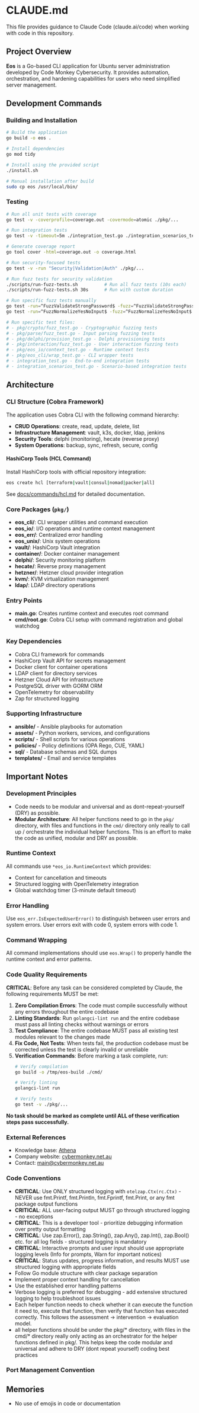 # CLAUDE.md

This file provides guidance to Claude Code (claude.ai/code) when working with code in this repository.

## Project Overview

**Eos** is a Go-based CLI application for Ubuntu server administration developed by Code Monkey Cybersecurity. It provides automation, orchestration, and hardening capabilities for users who need simplified server management.

## Development Commands

### Building and Installation
```bash
# Build the application
go build -o eos .

# Install dependencies
go mod tidy

# Install using the provided script
./install.sh

# Manual installation after build
sudo cp eos /usr/local/bin/
```

### Testing
```bash
# Run all unit tests with coverage
go test -v -coverprofile=coverage.out -covermode=atomic ./pkg/...

# Run integration tests
go test -v -timeout=5m ./integration_test.go ./integration_scenarios_test.go

# Generate coverage report
go tool cover -html=coverage.out -o coverage.html

# Run security-focused tests
go test -v -run "Security|Validation|Auth" ./pkg/...

# Run fuzz tests for security validation
./scripts/run-fuzz-tests.sh          # Run all fuzz tests (10s each)
./scripts/run-fuzz-tests.sh 30s      # Run with custom duration

# Run specific fuzz tests manually
go test -run=^FuzzValidateStrongPassword$ -fuzz=^FuzzValidateStrongPassword$ -fuzztime=10s ./pkg/crypto
go test -run=^FuzzNormalizeYesNoInput$ -fuzz=^FuzzNormalizeYesNoInput$ -fuzztime=10s ./pkg/interaction

# Run specific test files:
# - pkg/crypto/fuzz_test.go - Cryptographic fuzzing tests
# - pkg/parse/fuzz_test.go - Input parsing fuzzing tests
# - pkg/delphi/provision_test.go - Delphi provisioning tests
# - pkg/interaction/fuzz_test.go - User interaction fuzzing tests
# - pkg/eos_io/context_test.go - Runtime context tests
# - pkg/eos_cli/wrap_test.go - CLI wrapper tests
# - integration_test.go - End-to-end integration tests
# - integration_scenarios_test.go - Scenario-based integration tests
```

## Architecture

### CLI Structure (Cobra Framework)
The application uses Cobra CLI with the following command hierarchy:
- **CRUD Operations**: create, read, update, delete, list
- **Infrastructure Management**: vault, k3s, docker, ldap, jenkins
- **Security Tools**: delphi (monitoring), hecate (reverse proxy)
- **System Operations**: backup, sync, refresh, secure, config

#### HashiCorp Tools (HCL Command)
Install HashiCorp tools with official repository integration:
```bash
eos create hcl [terraform|vault|consul|nomad|packer|all]
```
See [docs/commands/hcl.md](docs/commands/hcl.md) for detailed documentation.

### Core Packages (`pkg/`)
- **eos_cli/**: CLI wrapper utilities and command execution
- **eos_io/**: I/O operations and runtime context management
- **eos_err/**: Centralized error handling
- **eos_unix/**: Unix system operations
- **vault/**: HashiCorp Vault integration
- **container/**: Docker container management
- **delphi/**: Security monitoring platform
- **hecate/**: Reverse proxy management
- **hetzner/**: Hetzner cloud provider integration
- **kvm/**: KVM virtualization management
- **ldap/**: LDAP directory operations

### Entry Points
- **main.go**: Creates runtime context and executes root command
- **cmd/root.go**: Cobra CLI setup with command registration and global watchdog

### Key Dependencies
- Cobra CLI framework for commands
- HashiCorp Vault API for secrets management
- Docker client for container operations
- LDAP client for directory services
- Hetzner Cloud API for infrastructure
- PostgreSQL driver with GORM ORM
- OpenTelemetry for observability
- Zap for structured logging

### Supporting Infrastructure
- **ansible/** - Ansible playbooks for automation
- **assets/** - Python workers, services, and configurations  
- **scripts/** - Shell scripts for various operations
- **policies/** - Policy definitions (OPA Rego, CUE, YAML)
- **sql/** - Database schemas and SQL dumps
- **templates/** - Email and service templates

## Important Notes

### Development Principles
- Code needs to be modular and universal and as dont-repeat-yourself (DRY) as possible.
- **Modular Architecture**: All helper functions need to go in the `pkg/` directory, with files and functions in the `cmd/` directory only really to call up / orchestrate the individual helper functions. This is an effort to make the code as unified, modular and DRY as possible.

### Runtime Context
All commands use `*eos_io.RuntimeContext` which provides:
- Context for cancellation and timeouts
- Structured logging with OpenTelemetry integration
- Global watchdog timer (3-minute default timeout)

### Error Handling
Use `eos_err.IsExpectedUserError()` to distinguish between user errors and system errors. User errors exit with code 0, system errors with code 1.

### Command Wrapping
All command implementations should use `eos.Wrap()` to properly handle the runtime context and error patterns.

### Code Quality Requirements
**CRITICAL**: Before any task can be considered completed by Claude, the following requirements MUST be met:

1. **Zero Compilation Errors**: The code must compile successfully without any errors throughout the entire codebase
2. **Linting Standards**: Run `golangci-lint run` and the entire codebase must pass all linting checks without warnings or errors
3. **Test Compliance**: The entire codebase MUST pass all existing test modules relevant to the changes made
4. **Fix Code, Not Tests**: When tests fail, the production codebase must be corrected unless the test is clearly invalid or unreliable
5. **Verification Commands**: Before marking a task complete, run:
   ```bash
   # Verify compilation
   go build -o /tmp/eos-build ./cmd/
   
   # Verify linting
   golangci-lint run
   
   # Verify tests
   go test -v ./pkg/...
   ```

**No task should be marked as complete until ALL of these verification steps pass successfully.**

### External References
- Knowledge base: [Athena](https://wiki.cybermonkey.net.au)
- Company website: [cybermonkey.net.au](https://cybermonkey.net.au/)
- Contact: main@cybermonkey.net.au

### Code Conventions
- **CRITICAL**: Use ONLY structured logging with `otelzap.Ctx(rc.Ctx)` - NEVER use fmt.Printf, fmt.Println, fmt.Fprintf, fmt.Print, or any fmt package output functions
- **CRITICAL**: ALL user-facing output MUST go through structured logging - no exceptions
- **CRITICAL**: This is a developer tool - prioritize debugging information over pretty output formatting
- **CRITICAL**: Use zap.Error(), zap.String(), zap.Any(), zap.Int(), zap.Bool() etc. for all log fields - structured logging is mandatory
- **CRITICAL**: Interactive prompts and user input should use appropriate logging levels (Info for prompts, Warn for important notices)
- **CRITICAL**: Status updates, progress information, and results MUST use structured logging with appropriate fields
- Follow Go module structure with clear package separation
- Implement proper context handling for cancellation
- Use the established error handling patterns
- Verbose logging is preferred for debugging - add extensive structured logging to help troubleshoot issues
- Each helper function needs to check whether it can execute the function it need to, execute that function, then verify that function has executed correctly. This follows the assessment -> intervention -> evaluation model.
- all helper functions should be under the pkg/* directory, with files in the cmd/* directory really only acting as an orchestrator for the helper functions defined in pkg/. This helps keep the code modular and universal and adhere to DRY (dont repeat yourself) coding best practices 

### Port Management Convention

## Memories
- No use of emojis in code or documentation

